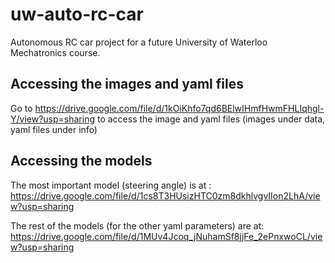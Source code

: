 # uw-auto-rc-car
Autonomous RC car project for a future University of Waterloo Mechatronics course.

## Accessing the images and yaml files

Go to https://drive.google.com/file/d/1kOiKhfo7qd6BElwIHmfHwmFHLIqhgl-Y/view?usp=sharing to access the image and yaml files (images under data, yaml files under info)

## Accessing the models
The most important model (steering angle) is at : https://drive.google.com/file/d/1cs8T3HUsizHTC0zm8dkhlvgvIIon2LhA/view?usp=sharing

The rest of the models (for the other yaml parameters) are at: https://drive.google.com/file/d/1MUv4Jcoq_jNuhamSf8jjFe_2ePnxwoCL/view?usp=sharing
